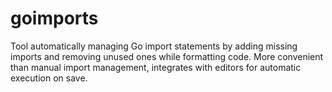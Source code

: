 # goimports

Tool automatically managing Go import statements by adding missing imports and removing unused ones while formatting code. More convenient than manual import management, integrates with editors for automatic execution on save.